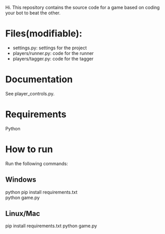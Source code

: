 Hi. This repository contains the source code for a game based on coding your bot to beat the other.

# Files(modifiable):
- settings.py: settings for the project
- players/runner.py: code for the runner
- players/tagger.py: code for the tagger

# Documentation

See player_controls.py.

# Requirements

Python

# How to run

Run the following commands:
## Windows
python pip install requirements.txt  
python game.py

## Linux/Mac
pip install requirements.txt
python game.py

